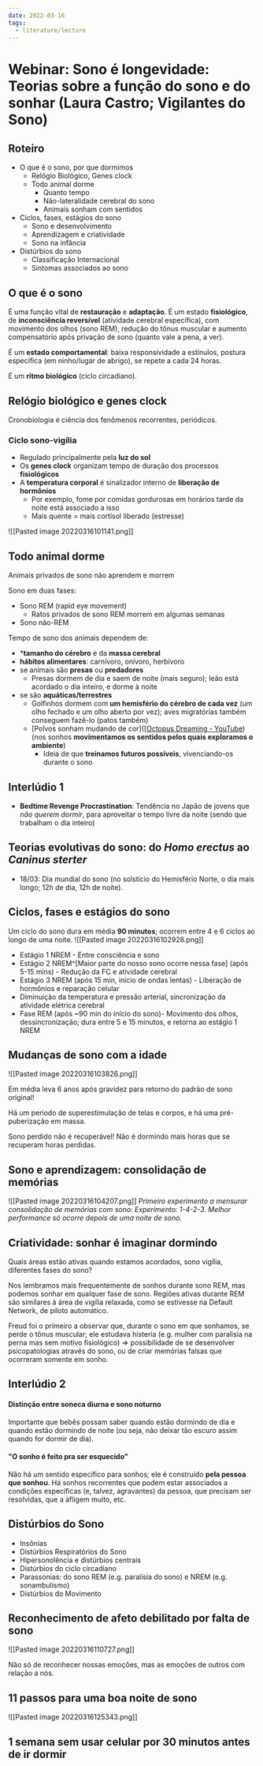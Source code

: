 ```yaml
---
date: 2022-03-16
tags:
  - literature/lecture
---
```

# Webinar: Sono é longevidade: Teorias sobre a função do sono e do sonhar (Laura Castro; Vigilantes do Sono)
## Roteiro
* O que é o sono, por que dormimos
	* Relógio Biológico, Genes clock
	* Todo animal dorme
		* Quanto tempo
		* Não-lateralidade cerebral do sono
		* Animais sonham com sentidos
* Ciclos, fases, estágios do sono
	* Sono e desenvolvimento
	* Aprendizagem e criatividade
	* Sono na infância
* Distúrbios do sono
	* Classificação Internacional
	* Sintomas associados ao sono

## O que é o sono
É uma função vital de **restauração** e **adaptação**. É um estado **fisiológico**, de **inconsciência reversível** (atividade cerebral específica), com movimento dos olhos (sono REM), redução do tônus muscular e aumento compensatório após privação de sono (quanto vale a pena, a ver).

É um **estado comportamental**: baixa responsividade a estínulos, postura específica (em ninho/lugar de abrigo), se repete a cada 24 horas.

É um **ritmo biológico** (ciclo circadiano).

## Relógio biológico e genes clock
Cronobiologia é ciência dos fenômenos recorrentes, periódicos.

### Ciclo sono-vigília
* Regulado principalmente pela **luz do sol**
* Os **genes clock** organizam tempo de duração dos processos **fisiológicos**
* A **temperatura corporal** é sinalizador interno de **liberação de hormônios**
	* Por exemplo, fome por comidas gordurosas em horários tarde da noite está associado a isso
	* Mais quente = mais cortisol liberado (estresse)

![[Pasted image 20220316101141.png]]

## Todo animal dorme
Animais privados de sono não aprendem e morrem

Sono em duas fases:
* Sono REM (rapid eye movement)
	* Ratos privados de sono REM morrem em algumas semanas
* Sono não-REM

Tempo de sono dos animais dependem de:
* ***tamanho do cérebro** e da **massa cerebral**
* **hábitos alimentares**: carnívoro, onívoro, herbívoro
* se animais são **presas** ou **predadores**
	* Presas dormem de dia e saem de noite (mais seguro); leão está acordado o dia inteiro, e dorme à noite
* se são **aquáticas/terrestres**
	* Golfinhos dormem com **um hemisfério do cérebro de cada vez** (um olho fechado e um olho aberto por vez); aves migratórias também conseguem fazê-lo (patos também)
	* [Polvos sonham mudando de cor]([[Octopus Dreaming - YouTube](https://www.youtube.com/watch?v=0vKCLJZbytU)) (nos sonhos **movimentamos os sentidos pelos quais exploramos o ambiente**)
		* Ideia de que **treinamos futuros possíveis**, vivenciando-os durante o sono 

## Interlúdio 1
* **Bedtime Revenge Procrastination**: Tendência no Japão de jovens que *não querem dormir*, para aproveitar o tempo livre da noite (sendo que trabalham o dia inteiro)

## Teorias evolutivas do sono: do *Homo erectus* ao *Caninus sterter*
* 18/03: Dia mundial do sono (no solstício do Hemisfério Norte, o dia mais longo; 12h de dia, 12h de noite). 

## Ciclos, fases e estágios do sono
Um ciclo do sono dura em média **90 minutos**; ocorrem entre 4 e 6 ciclos ao longo de uma noite.
![[Pasted image 20220316102928.png]]

* Estágio 1 NREM - Entre consciência e sono
* Estágio 2 NREM^[Maior parte do nosso sono ocorre nessa fase] (após 5-15 mins) - Redução da FC e atividade cerebral
* Estágio 3 NREM (após 15 min, início de ondas lentas) - Liberação de hormônios e reparação celular
* Diminuição da temperatura e pressão arterial, sincronização da atividade elétrica cerebral
* Fase REM (após ~90 min do início do sono)- Movimento dos olhos, dessincronização; dura entre 5 e 15 minutos, e retorna ao estágio 1 NREM

## Mudanças de sono com a idade
![[Pasted image 20220316103826.png]]

Em média leva 6 anos após gravidez para retorno do padrão de sono original!

Há um período de superestimulação de telas e corpos, e há uma pré-puberização em massa.

Sono perdido não é recuperável! Não é dormindo mais horas que se recuperam horas perdidas.

## Sono e aprendizagem: consolidação de memórias
![[Pasted image 20220316104207.png]]
*Primeiro experimento a mensurar consolidação de memórias com sono: Experimento: 1-4-2-3. Melhor performance só ocorre depois de uma noite de sono.*

## Criatividade: sonhar é imaginar dormindo
Quais áreas estão ativas quando estamos acordados, sono vigília, diferentes fases do sono?

Nos lembramos mais frequentemente de sonhos durante sono REM, mas podemos sonhar em qualquer fase de sono. Regiões ativas durante REM são similares à área de vigília relaxada, como se estivesse na Default Network, de piloto automático.

Freud foi o primeiro a observar que, durante o sono em que sonhamos, se perde o tônus muscular; ele estudava histeria (e.g. mulher com paralisia na perna mas sem motivo fisiológico) => possibilidade de se desenvolver psicopatologias através do sono, ou de criar memórias falsas que ocorreram somente em sonho. 

## Interlúdio 2
#### Distinção entre soneca diurna e sono noturno
Importante que bebês possam saber quando estão dormindo de dia e quando estão dormindo de noite (ou seja, não deixar tão escuro assim quando for dormir de dia). 

#### "O sonho é feito pra ser esquecido"
Não há um sentido específico para sonhos; ele é construído **pela pessoa que sonhou**. Há sonhos recorrentes que podem estar associados a condições específicas (e, talvez, agravantes) da pessoa, que precisam ser resolvidas, que a afligem muito, etc.

## Distúrbios do Sono
* Insônias
* Distúrbios Respiratórios do Sono
* Hipersonolência e distúrbios centrais
* Distúrbios do ciclo circadiano
* Parassonias: do sono REM (e.g. paralisia do sono) e NREM (e.g. sonambulismo)
* Distúrbios do Movimento

## Reconhecimento de afeto debilitado por falta de sono
![[Pasted image 20220316110727.png]]

Não só de reconhecer nossas emoções, mas as emoções de outros com relação a nós.

## 11 passos para uma boa noite de sono
![[Pasted image 20220316125343.png]]

## 1 semana sem usar celular por 30 minutos antes de ir dormir
